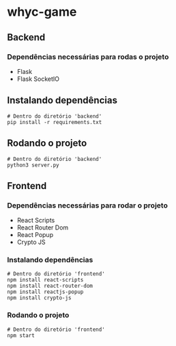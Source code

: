 # whyc-game

## Backend
### Dependências necessárias para rodas o projeto
- Flask
- Flask SocketIO

## Instalando dependências
```shell
# Dentro do diretório 'backend'
pip install -r requirements.txt
```

## Rodando o projeto
```shell
# Dentro do diretório 'backend'
python3 server.py
```

## Frontend
### Dependências necessárias para rodar o projeto
- React Scripts
- React Router Dom
- React Popup
- Crypto JS

### Instalando dependências
```shell
# Dentro do diretório 'frontend'
npm install react-scripts
npm install react-router-dom
npm install reactjs-popup
npm install crypto-js
```

### Rodando o projeto
```shell
# Dentro do diretório 'frontend'
npm start
```
